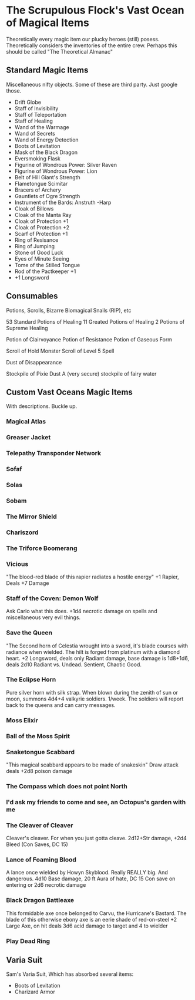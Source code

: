 # The Scrupulous Flock's Vast Ocean of Magical Items

Theoretically every magic item our plucky heroes (still) posess. Theoretically considers the inventories of the entire crew. Perhaps this should be called "The Theoretical Almanac"
## Standard Magic Items
Miscellaneous nifty objects. Some of these are third party. Just google those. 

- Drift Globe
- Staff of Invisibility
- Staff of Teleportation
- Staff of Healing
- Wand of the Warmage
- Wand of Secrets
- Wand of Energy Detection
- Boots of Levitation
- Mask of the Black Dragon
- Eversmoking Flask
- Figurine of Wondrous Power: Silver Raven 
- Figurine of Wondrous Power: Lion
- Belt of Hill Giant's Strength
- Flametongue Scimitar
- Bracers of Archery
- Gauntlets of Ogre Strength
- Instrument of the Bards: Anstruth -Harp
- Cloak of Billows
- Cloak of the Manta Ray
- Cloak of Protection +1
- Cloak of Protection +2
- Scarf of Protection +1
- Ring of Resisance
- Ring of Jumping
- Stone of Good Luck
- Eyes of Minute Seeing
- Tome of the Stilled Tongue
- Rod of the Pactkeeper +1
- +1 Longsword

## Consumables
Potions, Scrolls, Bizarre Biomagical Snails (RIP), etc

53 Standard Potions of Healing
11 Greated Potions of Healing
2 Potions of Supreme Healing

Potion of Clairvoyance
Potion of Resistance
Potion of Gaseous Form

Scroll of Hold Monster
Scroll of Level 5 Spell

Dust of Disappearance

Stockpile of Pixie Dust
A (very secure) stockpile of fairy water



## Custom Vast Oceans Magic Items

With descriptions. Buckle up. 

### Magical Atlas


### Greaser Jacket

### Telepathy Transponder Network

### Sofaf

### Solas

### Sobam

### The Mirror Shield

### Chariszord

### The Triforce Boomerang

### Vicious
"The blood-red blade of this rapier radiates a hostile energy"
+1 Rapier, Deals +7 Damage

### Staff of the Coven: Demon Wolf
Ask Carlo what this does. +1d4 necrotic damage on spells and miscellaneous very evil things. 

### Save the Queen
"The Second horn of Celestia wrought into a sword, it's blade courses with radiance when wielded. The hilt is forged from platinum with a diamond heart. 
+2 Longsword, deals only Radiant damage, base damage is 1d8+1d6, deals 2d10 Radiant vs. Undead. Sentient, Chaotic Good. 

### The Eclipse Horn
Pure silver horn with silk strap. When blown during the zenith of sun or moon, summons 4d4+4 valkyrie soldiers. 1/week. The soldiers will report back to the queens and can carry messages.

### Moss Elixir


### Ball of the Moss Spirit

### Snaketongue Scabbard
"This magical scabbard appears to be made of snakeskin"
Draw attack deals +2d8 poison damage

### The Compass which does not point North

### I'd ask my friends to come and see, an Octopus's garden with me

### The Cleaver of Cleaver
Cleaver's cleaver. For when you just gotta cleave.
2d12+Str damage, +2d4 Bleed (Con Saves, DC 15)

### Lance of Foaming Blood
A lance once wielded by Howyn Skyblood. Really REALLY big. And dangerous.
4d10 Base damage, 20 ft Aura of hate, DC 15 Con save on entering or 2d6 necrotic damage

### Black Dragon Battleaxe
This formidable axe once belonged to Carvu, the Hurricane's Bastard. The blade of this otherwise ebony axe is an eerie shade of red-on-steel
+2 Large Axe, on hit deals 3d6 acid damage to target and 4 to wielder

### Play Dead Ring


## Varia Suit
Sam's Varia Suit, Which has absorbed several items:
- Boots of Levitation
- Charizard Armor

